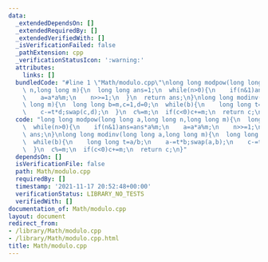 ```yaml
---
data:
  _extendedDependsOn: []
  _extendedRequiredBy: []
  _extendedVerifiedWith: []
  _isVerificationFailed: false
  _pathExtension: cpp
  _verificationStatusIcon: ':warning:'
  attributes:
    links: []
  bundledCode: "#line 1 \"Math/modulo.cpp\"\nlong long modpow(long long a,long long\
    \ n,long long m){\n  long long ans=1;\n  while(n>0){\n    if(n&1)ans=ans*a%m;\n\
    \    a=a*a%m;\n    n>>=1;\n  }\n  return ans;\n}\nlong long modinv(long long a,long\
    \ long m){\n  long long b=m,c=1,d=0;\n  while(b){\n    long long t=a/b;\n    a-=t*b;swap(a,b);\n\
    \    c-=t*d;swap(c,d);\n  }\n  c%=m;\n  if(c<0)c+=m;\n  return c;\n}\n"
  code: "long long modpow(long long a,long long n,long long m){\n  long long ans=1;\n\
    \  while(n>0){\n    if(n&1)ans=ans*a%m;\n    a=a*a%m;\n    n>>=1;\n  }\n  return\
    \ ans;\n}\nlong long modinv(long long a,long long m){\n  long long b=m,c=1,d=0;\n\
    \  while(b){\n    long long t=a/b;\n    a-=t*b;swap(a,b);\n    c-=t*d;swap(c,d);\n\
    \  }\n  c%=m;\n  if(c<0)c+=m;\n  return c;\n}"
  dependsOn: []
  isVerificationFile: false
  path: Math/modulo.cpp
  requiredBy: []
  timestamp: '2021-11-17 20:52:48+00:00'
  verificationStatus: LIBRARY_NO_TESTS
  verifiedWith: []
documentation_of: Math/modulo.cpp
layout: document
redirect_from:
- /library/Math/modulo.cpp
- /library/Math/modulo.cpp.html
title: Math/modulo.cpp
---
```

